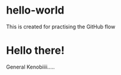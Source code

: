# hello-world
This is created for practising the GitHub flow


# Hello there!

General Kenobiiii.....
